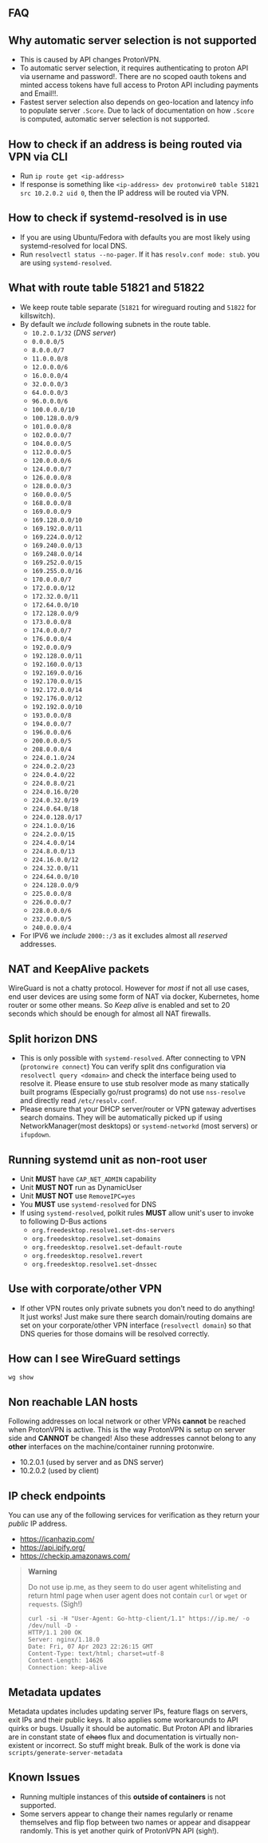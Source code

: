 ## FAQ

## Why automatic server selection is not supported

- This is caused by API changes ProtonVPN.
- To automatic server selection, it requires authenticating  to proton API via username and password!.
There are no scoped oauth tokens and minted access tokens have full access to Proton API including payments and Email!!.
- Fastest server selection also depends on geo-location and latency info to populate server `.Score`.
Due to lack of documentation on how `.Score` is computed, automatic server selection is not supported.

## How to check if an address is being routed via VPN via CLI

- Run `ip route get <ip-address>`
- If response is something like `<ip-address> dev protonwire0 table 51821 src 10.2.0.2 uid 0`,
then the IP address will be routed via VPN.

## How to check if systemd-resolved is in use

- If you are using Ubuntu/Fedora with defaults you are most likely using systemd-resolved for local DNS.
- Run `resolvectl status --no-pager`. If it has `resolv.conf mode: stub`.  you are using `systemd-resolved`.

## What with route table 51821 and 51822

- We keep route table separate (`51821` for wireguard routing and `51822` for killswitch).
- By default we _include_ following subnets in the route table.
    - `10.2.0.1/32` (_DNS server_)
    - `0.0.0.0/5`
    - `8.0.0.0/7`
    - `11.0.0.0/8`
    - `12.0.0.0/6`
    - `16.0.0.0/4`
    - `32.0.0.0/3`
    - `64.0.0.0/3`
    - `96.0.0.0/6`
    - `100.0.0.0/10`
    - `100.128.0.0/9`
    - `101.0.0.0/8`
    - `102.0.0.0/7`
    - `104.0.0.0/5`
    - `112.0.0.0/5`
    - `120.0.0.0/6`
    - `124.0.0.0/7`
    - `126.0.0.0/8`
    - `128.0.0.0/3`
    - `160.0.0.0/5`
    - `168.0.0.0/8`
    - `169.0.0.0/9`
    - `169.128.0.0/10`
    - `169.192.0.0/11`
    - `169.224.0.0/12`
    - `169.240.0.0/13`
    - `169.248.0.0/14`
    - `169.252.0.0/15`
    - `169.255.0.0/16`
    - `170.0.0.0/7`
    - `172.0.0.0/12`
    - `172.32.0.0/11`
    - `172.64.0.0/10`
    - `172.128.0.0/9`
    - `173.0.0.0/8`
    - `174.0.0.0/7`
    - `176.0.0.0/4`
    - `192.0.0.0/9`
    - `192.128.0.0/11`
    - `192.160.0.0/13`
    - `192.169.0.0/16`
    - `192.170.0.0/15`
    - `192.172.0.0/14`
    - `192.176.0.0/12`
    - `192.192.0.0/10`
    - `193.0.0.0/8`
    - `194.0.0.0/7`
    - `196.0.0.0/6`
    - `200.0.0.0/5`
    - `208.0.0.0/4`
    - `224.0.1.0/24`
    - `224.0.2.0/23`
    - `224.0.4.0/22`
    - `224.0.8.0/21`
    - `224.0.16.0/20`
    - `224.0.32.0/19`
    - `224.0.64.0/18`
    - `224.0.128.0/17`
    - `224.1.0.0/16`
    - `224.2.0.0/15`
    - `224.4.0.0/14`
    - `224.8.0.0/13`
    - `224.16.0.0/12`
    - `224.32.0.0/11`
    - `224.64.0.0/10`
    - `224.128.0.0/9`
    - `225.0.0.0/8`
    - `226.0.0.0/7`
    - `228.0.0.0/6`
    - `232.0.0.0/5`
    - `240.0.0.0/4`
- For IPV6 we _include_ `2000::/3` as it excludes almost all _reserved_ addresses.

## NAT and KeepAlive packets

WireGuard is not a chatty protocol. However for _most_ if not all use cases, end user devices are using some form of NAT via docker, Kubernetes, home router or some other means. So _Keep alive_ is enabled and set to 20 seconds which should be enough for almost all NAT firewalls.

## Split horizon DNS

- This is only possible with `systemd-resolved`. After connecting to VPN (`protonwire connect`) You can verify split dns configuration via `resolvectl query <domain>` and check the interface being used to resolve it.
Please ensure to use stub resolver mode as many statically built programs (Especially go/rust programs) do not use `nss-resolve` and directly read `/etc/resolv.conf`.
- Please ensure that your DHCP server/router or VPN gateway advertises search domains. They will be automatically picked up if using NetworkManager(most desktops) or `systemd-networkd` (most servers) or `ifupdown`.

## Running systemd unit as non-root user

- Unit **MUST** have `CAP_NET_ADMIN` capability
- Unit **MUST NOT** run as DynamicUser
- Unit **MUST NOT** use `RemoveIPC=yes`
- You **MUST** use `systemd-resolved` for DNS
- If using `systemd-resolved`, polkit rules **MUST** allow unit's user to invoke to following D-Bus actions
    - `org.freedesktop.resolve1.set-dns-servers`
    - `org.freedesktop.resolve1.set-domains`
    - `org.freedesktop.resolve1.set-default-route`
    - `org.freedesktop.resolve1.revert`
    - `org.freedesktop.resolve1.set-dnssec`

## Use with corporate/other VPN

- If other VPN routes only private subnets you don't need to do anything! It just works! Just make sure there search domain/routing domains are set on your corporate/other VPN interface (`resolvectl domain`) so that DNS queries for those domains will be resolved correctly.

## How can I see WireGuard settings

```bash
wg show
```

## Non reachable LAN hosts

Following addresses on local network or other VPNs **cannot** be reached when ProtonVPN is active. This is the way ProtonVPN is setup on server side and **CANNOT** be changed!
Also these addresses cannot belong to any __other__ interfaces on the machine/container running protonwire.
- 10.2.0.1 (used by server and as DNS server)
- 10.2.0.2 (used by client)

## IP check endpoints

You can use any of the following services for verification as they return your _public_ IP address.
  * https://icanhazip.com/
  * https://api.ipify.org/
  * https://checkip.amazonaws.com/

> **Warning**
>
> Do not use ip.me, as they seem to do user agent whitelisting and return html page
> when user agent does not contain `curl` or `wget` or `requests`. (Sigh!)
>
> ```console
> curl -si -H "User-Agent: Go-http-client/1.1" https://ip.me/ -o /dev/null -D -
> HTTP/1.1 200 OK
> Server: nginx/1.18.0
> Date: Fri, 07 Apr 2023 22:26:15 GMT
> Content-Type: text/html; charset=utf-8
> Content-Length: 14626
> Connection: keep-alive
> ```
>

## Metadata updates

Metadata updates includes updating server IPs, feature flags on servers, exit IPs and their public keys.
It also applies some workarounds to API quirks or bugs. Usually it should be automatic.
But Proton API and libraries are in constant state of ~~chaos~~ flux
and documentation is virtually non-existent or incorrect. So stuff might break.
Bulk of the work is done via `scripts/generate-server-metadata`

## Known Issues

- Running multiple instances of this __outside of containers__ is not supported.
- Some servers appear to change their names regularly or rename themselves and flip flop
between two names or appear and disappear randomly. This is yet another quirk of
ProtonVPN API (sigh!).
